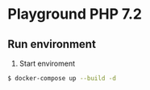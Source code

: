 # Playground PHP 7.2

## Run environment

1. Start enviroment

```bash
$ docker-compose up --build -d 
```